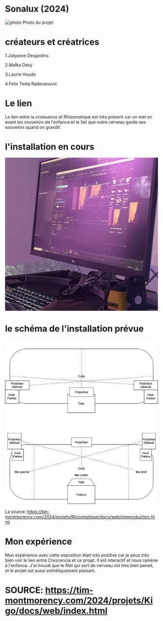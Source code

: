 # Sonalux (2024)

![photo](images/Sonalux.jpeg)
Photo du projet

# créateurs et créatrices
1.Jolyanne Desjardins

2.MaÏka Désy

3.Laurie Houde

4.Felix Testa Radovanovic


# Le lien
Le lien entre la croissance et Rhizomatique est très présent car on met en avant les souvenirs de l'enfance et le fait que notre cerveau garde ses souvenirs quand on grandit

# l'installation en cours

![photo](images/Rhizo_en_cour.jpg)

# le schéma de l'installation prévue


![photo](images/rhizomatique_plantation.drawio.png)

La source: https://tim-montmorency.com/2024/projets/Rhizomatique/docs/web/preproduction.html

# Mon expérience
Mon expérience avec cette exposition était très positive car je peux très bien voir le lien entre Crescencia et ce projet. Il est interactif et nous ramène à l'enfance. J'ai trouvé que le filet qui sert de cerveau est très bien pensé, et le projet est aussi esthétiquement plaisant.

 # SOURCE: https://tim-montmorency.com/2024/projets/Kigo/docs/web/index.html



